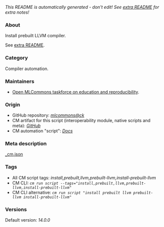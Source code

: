 *This README is automatically generated - don't edit! See [extra README](README-extra.md) for extra notes!*

### About

Install prebuilt LLVM compiler.

See [extra README](README-extra.md).


### Category

Compiler automation.

### Maintainers

* [Open MLCommons taskforce on education and reproducibility](https://github.com/mlcommons/ck/blob/master/docs/mlperf-education-workgroup.md).

### Origin

* GitHub repository: *[mlcommons@ck](https://github.com/mlcommons/ck/tree/master/cm-mlops)*
* CM artifact for this script (interoperability module, native scripts and meta): *[GitHub](https://github.com/mlcommons/ck/tree/master/cm-mlops/script/install-llvm-prebuilt)*
* CM automation "script": *[Docs](https://github.com/octoml/ck/blob/master/docs/list_of_automations.md#script)*


### Meta description
[_cm.json](_cm.json)


### Tags
* All CM script tags: *install,prebuilt,llvm,prebuilt-llvm,install-prebuilt-llvm*
* CM CLI: *`cm run script --tags="install,prebuilt,llvm,prebuilt-llvm,install-prebuilt-llvm"`*
* CM CLI alternative: *`cm run script "install prebuilt llvm prebuilt-llvm install-prebuilt-llvm"`*


### Versions
Default version: *14.0.0*
